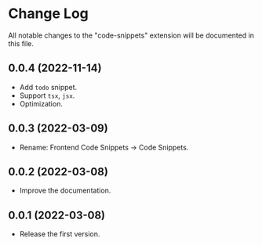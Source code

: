 # Change Log

All notable changes to the "code-snippets" extension will be documented in this file.

## 0.0.4 (2022-11-14)

- Add `todo` snippet.
- Support `tsx`, `jsx`.
- Optimization.

## 0.0.3 (2022-03-09)

- Rename: Frontend Code Snippets -> Code Snippets.

## 0.0.2 (2022-03-08)

- Improve the documentation.

## 0.0.1 (2022-03-08)

- Release the first version.
